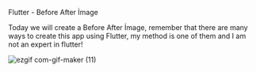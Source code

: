 Flutter - Before After İmage

Today we will create a Before After İmage, remember that there are many ways to create this app using Flutter, my method is one of them and I am not an expert in flutter!

![ezgif com-gif-maker (11)](https://user-images.githubusercontent.com/76742671/115044687-689d4e00-9ede-11eb-95d4-78b912a3df4d.gif)
